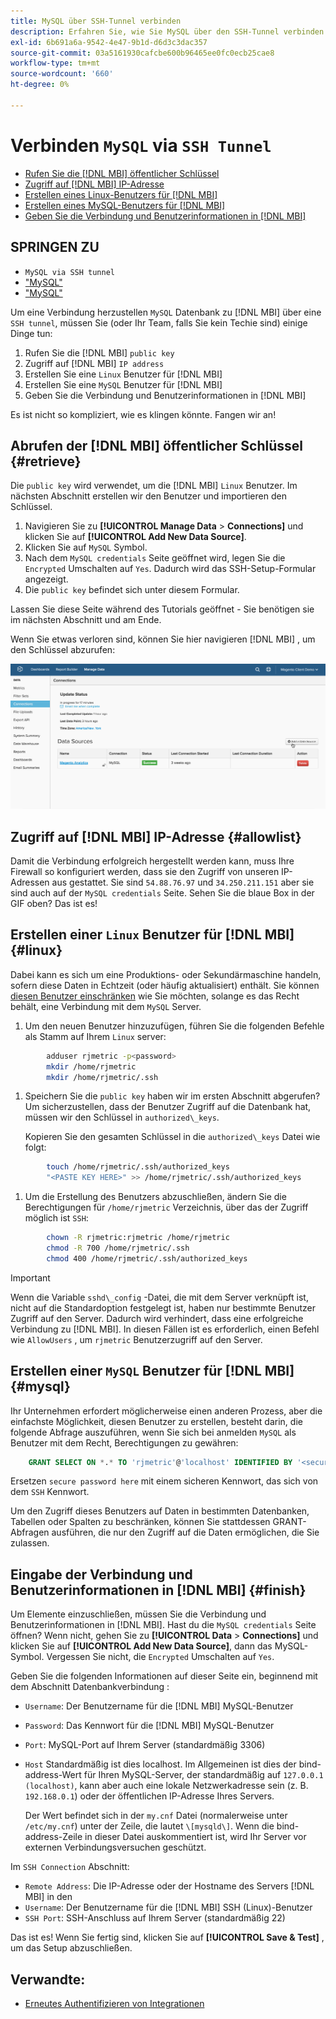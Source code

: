 ```yaml
---
title: MySQL über SSH-Tunnel verbinden
description: Erfahren Sie, wie Sie MySQL über den SSH-Tunnel verbinden.
exl-id: 6b691a6a-9542-4e47-9b1d-d6d3c3dac357
source-git-commit: 03a5161930cafcbe600b96465ee0fc0ecb25cae8
workflow-type: tm+mt
source-wordcount: '660'
ht-degree: 0%

---
```


# Verbinden `MySQL` via `SSH Tunnel`

* [Rufen Sie die [!DNL MBI] öffentlicher Schlüssel](#retrieve)
* [Zugriff auf [!DNL MBI] IP-Adresse](#allowlist)
* [Erstellen eines Linux-Benutzers für [!DNL MBI]](#linux)
* [Erstellen eines MySQL-Benutzers für [!DNL MBI]](#mysql)
* [Geben Sie die Verbindung und Benutzerinformationen in [!DNL MBI]](#finish)

## SPRINGEN ZU

* `MySQL via SSH tunnel`
* [&quot;MySQL&quot;](../integrations/mysql-via-a-direct-connection.md)
* [&quot;MySQL&quot;](../integrations/mysql-via-cpanel.md)

Um eine Verbindung herzustellen `MySQL` Datenbank zu [!DNL MBI] über eine `SSH tunnel`, müssen Sie (oder Ihr Team, falls Sie kein Techie sind) einige Dinge tun:

1. Rufen Sie die [!DNL MBI] `public key`
1. Zugriff auf [!DNL MBI] `IP address`
1. Erstellen Sie eine `Linux` Benutzer für [!DNL MBI]
1. Erstellen Sie eine `MySQL` Benutzer für [!DNL MBI]
1. Geben Sie die Verbindung und Benutzerinformationen in [!DNL MBI]

Es ist nicht so kompliziert, wie es klingen könnte. Fangen wir an!

## Abrufen der [!DNL MBI] öffentlicher Schlüssel {#retrieve}

Die `public key` wird verwendet, um die [!DNL MBI] `Linux` Benutzer. Im nächsten Abschnitt erstellen wir den Benutzer und importieren den Schlüssel.

1. Navigieren Sie zu **[!UICONTROL Manage Data** > **Connections]** und klicken Sie auf **[!UICONTROL Add New Data Source]**.
1. Klicken Sie auf `MySQL` Symbol.
1. Nach dem `MySQL credentials` Seite geöffnet wird, legen Sie die `Encrypted` Umschalten auf `Yes`. Dadurch wird das SSH-Setup-Formular angezeigt.
1. Die `public key` befindet sich unter diesem Formular.

Lassen Sie diese Seite während des Tutorials geöffnet - Sie benötigen sie im nächsten Abschnitt und am Ende.

Wenn Sie etwas verloren sind, können Sie hier navigieren [!DNL MBI] , um den Schlüssel abzurufen:

![](../../../assets/MySQL_SSH.gif)<!--{: width="770"}-->

## Zugriff auf [!DNL MBI] IP-Adresse {#allowlist}

Damit die Verbindung erfolgreich hergestellt werden kann, muss Ihre Firewall so konfiguriert werden, dass sie den Zugriff von unseren IP-Adressen aus gestattet. Sie sind `54.88.76.97` und `34.250.211.151` aber sie sind auch auf der `MySQL credentials` Seite. Sehen Sie die blaue Box in der GIF oben? Das ist es!

## Erstellen einer `Linux` Benutzer für [!DNL MBI] {#linux}

Dabei kann es sich um eine Produktions- oder Sekundärmaschine handeln, sofern diese Daten in Echtzeit (oder häufig aktualisiert) enthält. Sie können [diesen Benutzer einschränken](../../../administrator/account-management/restrict-db-access.md) wie Sie möchten, solange es das Recht behält, eine Verbindung mit dem `MySQL` Server.

1. Um den neuen Benutzer hinzuzufügen, führen Sie die folgenden Befehle als Stamm auf Ihrem `Linux` server:

```bash
        adduser rjmetric -p<password>
        mkdir /home/rjmetric
        mkdir /home/rjmetric/.ssh
```

1. Speichern Sie die `public key` haben wir im ersten Abschnitt abgerufen? Um sicherzustellen, dass der Benutzer Zugriff auf die Datenbank hat, müssen wir den Schlüssel in `authorized\_keys`.

   Kopieren Sie den gesamten Schlüssel in die `authorized\_keys` Datei wie folgt:

```bash
        touch /home/rjmetric/.ssh/authorized_keys
        "<PASTE KEY HERE>" >> /home/rjmetric/.ssh/authorized_keys
```

1. Um die Erstellung des Benutzers abzuschließen, ändern Sie die Berechtigungen für `/home/rjmetric` Verzeichnis, über das der Zugriff möglich ist `SSH`:

```bash
        chown -R rjmetric:rjmetric /home/rjmetric
        chmod -R 700 /home/rjmetric/.ssh
        chmod 400 /home/rjmetric/.ssh/authorized_keys
```

>[!IMPORTANT]
>
>Wenn die Variable `sshd\_config` -Datei, die mit dem Server verknüpft ist, nicht auf die Standardoption festgelegt ist, haben nur bestimmte Benutzer Zugriff auf den Server. Dadurch wird verhindert, dass eine erfolgreiche Verbindung zu [!DNL MBI]. In diesen Fällen ist es erforderlich, einen Befehl wie `AllowUsers` , um `rjmetric` Benutzerzugriff auf den Server.

## Erstellen einer `MySQL` Benutzer für [!DNL MBI] {#mysql}

Ihr Unternehmen erfordert möglicherweise einen anderen Prozess, aber die einfachste Möglichkeit, diesen Benutzer zu erstellen, besteht darin, die folgende Abfrage auszuführen, wenn Sie sich bei anmelden `MySQL` als Benutzer mit dem Recht, Berechtigungen zu gewähren:

```sql
    GRANT SELECT ON *.* TO 'rjmetric'@'localhost' IDENTIFIED BY '<secure password here>';
```

Ersetzen `secure password here` mit einem sicheren Kennwort, das sich von dem `SSH` Kennwort.

Um den Zugriff dieses Benutzers auf Daten in bestimmten Datenbanken, Tabellen oder Spalten zu beschränken, können Sie stattdessen GRANT-Abfragen ausführen, die nur den Zugriff auf die Daten ermöglichen, die Sie zulassen.

## Eingabe der Verbindung und Benutzerinformationen in [!DNL MBI] {#finish}

Um Elemente einzuschließen, müssen Sie die Verbindung und Benutzerinformationen in [!DNL MBI]. Hast du die `MySQL credentials` Seite öffnen? Wenn nicht, gehen Sie zu **[!UICONTROL Data** > **Connections]** und klicken Sie auf **[!UICONTROL Add New Data Source]**, dann das MySQL-Symbol. Vergessen Sie nicht, die `Encrypted` Umschalten auf `Yes`.

Geben Sie die folgenden Informationen auf dieser Seite ein, beginnend mit dem Abschnitt Datenbankverbindung :

* `Username`: Der Benutzername für die [!DNL MBI] MySQL-Benutzer
* `Password`: Das Kennwort für die [!DNL MBI] MySQL-Benutzer
* `Port`: MySQL-Port auf Ihrem Server (standardmäßig 3306)
* `Host` Standardmäßig ist dies localhost. Im Allgemeinen ist dies der bind-address-Wert für Ihren MySQL-Server, der standardmäßig auf `127.0.0.1 (localhost)`, kann aber auch eine lokale Netzwerkadresse sein (z. B. `192.168.0.1`) oder der öffentlichen IP-Adresse Ihres Servers.

   Der Wert befindet sich in der `my.cnf` Datei (normalerweise unter `/etc/my.cnf`) unter der Zeile, die lautet `\[mysqld\]`. Wenn die bind-address-Zeile in dieser Datei auskommentiert ist, wird Ihr Server vor externen Verbindungsversuchen geschützt.

Im `SSH Connection` Abschnitt:

* `Remote Address`: Die IP-Adresse oder der Hostname des Servers [!DNL MBI] in den
* `Username`: Der Benutzername für die [!DNL MBI] SSH (Linux)-Benutzer
* `SSH Port`: SSH-Anschluss auf Ihrem Server (standardmäßig 22)

Das ist es! Wenn Sie fertig sind, klicken Sie auf **[!UICONTROL Save & Test]** , um das Setup abzuschließen.

## Verwandte:

* [Erneutes Authentifizieren von Integrationen](https://support.magento.com/hc/en-us/articles/360016733151)
